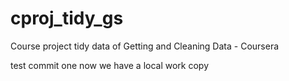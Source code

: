 # cproj_tidy_gs
Course project tidy data of Getting and Cleaning Data - Coursera

test commit one
now we have a local work copy

